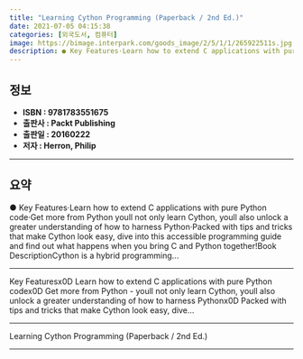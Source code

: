 ```yaml
---
title: "Learning Cython Programming (Paperback / 2nd Ed.)"
date: 2021-07-05 04:15:38
categories: [외국도서, 컴퓨터]
image: https://bimage.interpark.com/goods_image/2/5/1/1/265922511s.jpg
description: ● Key Features·Learn how to extend C applications with pure Python code·Get more from Python youll not only learn Cython, youll also unlock a greater understa
---
```


## **정보**

- **ISBN : 9781783551675**
- **출판사 : Packt Publishing**
- **출판일 : 20160222**
- **저자 : Herron, Philip**

------



## **요약**

●  Key Features·Learn how to extend C applications with pure Python code·Get more from Python  youll not only learn Cython, youll also unlock a greater understanding of how to harness Python·Packed with tips and tricks that make Cython look easy, dive into this accessible programming guide and find out what happens when you bring C and Python together!Book DescriptionCython is a hybrid programming...

------

Key Featuresx0D Learn how to extend C applications with pure Python codex0D Get more from Python - youll not only learn Cython, youll also unlock a greater understanding of how to harness Pythonx0D Packed with tips and tricks that make Cython look easy, dive... 

------


Learning Cython Programming (Paperback / 2nd Ed.) 

------



